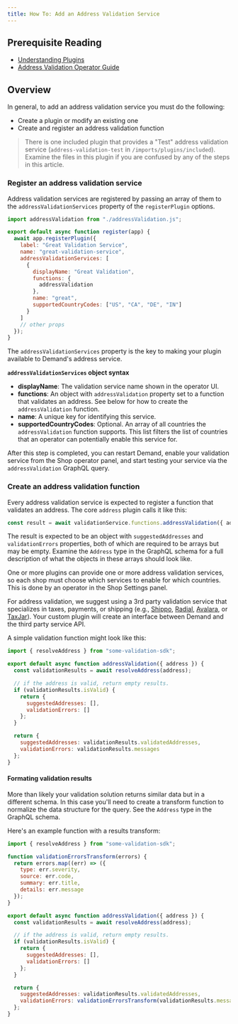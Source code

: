 ```yaml
---
title: How To: Add an Address Validation Service
---
```


## Prerequisite Reading
- [Understanding Plugins](./core-plugins-intro.md)
- [Address Validation Operator Guide](./operator-address-validation.md)

## Overview
In general, to add an address validation service you must do the following:
- Create a plugin or modify an existing one
- Create and register an address validation function

> There is one included plugin that provides a "Test" address validation service (`address-validation-test` in `/imports/plugins/included`). Examine the files in this plugin if you are confused by any of the steps in this article.

### Register an address validation service

Address validation services are registered by passing an array of them to the `addressValidationServices` property of the `registerPlugin` options.

```js
import addressValidation from "./addressValidation.js";

export default async function register(app) {
  await app.registerPlugin({
    label: "Great Validation Service",
    name: "great-validation-service",
    addressValidationServices: [
      {
        displayName: "Great Validation",
        functions: {
          addressValidation
        },
        name: "great",
        supportedCountryCodes: ["US", "CA", "DE", "IN"]
      }
    ]
    // other props
  });
}
```

The `addressValidationServices` property is the key to making your plugin
available to Demand's address service.

**`addressValidationServices` object syntax**
  * **displayName**: The validation service name shown in the operator UI.
  * **functions**: An object with `addressValidation` property set to a function that validates an address. See below for how to create the `addressValidation` function.
  * **name**: A unique key for identifying this service.
  * **supportedCountryCodes**: Optional. An array of all countries the `addressValidation` function supports. This list filters the list of countries that an operator can potentially enable this service for.

After this step is completed, you can restart Demand, enable your validation service from the Shop operator panel, and start testing your service via the `addressValidation` GraphQL query.

### Create an address validation function

Every address validation service is expected to register a function that validates an address. The core `address` plugin calls it like this:

```js
const result = await validationService.functions.addressValidation({ address, context });
```

The result is expected to be an object with `suggestedAddresses` and `validationErrors` properties, both of which are required to be arrays but may be empty. Examine the `Address` type in the GraphQL schema for a full description of what the objects in these arrays should look like.

One or more plugins can provide one or more address validation services, so each shop must choose which services to enable for which countries. This is done by an operator in the Shop Settings panel.

For address validation, we suggest using a 3rd party validation service that specializes in taxes, payments, or shipping (e.g., [Shippo](https://goshippo.com/), [Radial](https://www.radial.com/), [Avalara](https://www.avalara.com/us/en/index.html), or [TaxJar](https://www.taxjar.com/)). Your custom plugin will create an interface between Demand and the third party service API.

A simple validation function might look like this:

```js
import { resolveAddress } from "some-validation-sdk";

export default async function addressValidation({ address }) {
  const validationResults = await resolveAddress(address);

  // if the address is valid, return empty results.
  if (validationResults.isValid) {
    return {
      suggestedAddresses: [],
      validationErrors: []
    };
  }

  return {
    suggestedAddresses: validationResults.validatedAddresses,
    validationErrors: validationResults.messages
  };
}
```

#### Formating validation results
More than likely your validation solution returns similar data but in a different schema. In this case you'll need to create a transform function to normalize the data structure for the query. See the `Address` type in the GraphQL schema.

Here's an example function with a results transform:

```js
import { resolveAddress } from "some-validation-sdk";

function validationErrorsTransform(errors) {
  return errors.map((err) => ({
    type: err.severity,
    source: err.code,
    summary: err.title,
    details: err.message
  });
}

export default async function addressValidation({ address }) {
  const validationResults = await resolveAddress(address);

  // if the address is valid, return empty results.
  if (validationResults.isValid) {
    return {
      suggestedAddresses: [],
      validationErrors: []
    };
  }

  return {
    suggestedAddresses: validationResults.validatedAddresses,
    validationErrors: validationErrorsTransform(validationResults.messages)
  };
}
```
